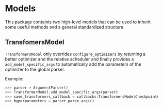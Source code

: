 # Models

This package containts two high-level models that can be used to inherit some useful methods and a general standardized structure.


## TransfomersModel

`TransformersModel` only overrides `configure_optimizers` by returning a better optimizer and the relative scheduler and finally provides a `add_model_specific_args` to automatically add the parameters of the optimizer to the global parser.

Example:
```python
>>> parser = ArgumentParser()
>>> TransformerModel.add_model_specific_args(parser)
>>> save_transformers_callback = callbacks.TransformersModelCheckpointCallback(hyperparameters)
>>> hyperparameters = parser.parse_args()
```
